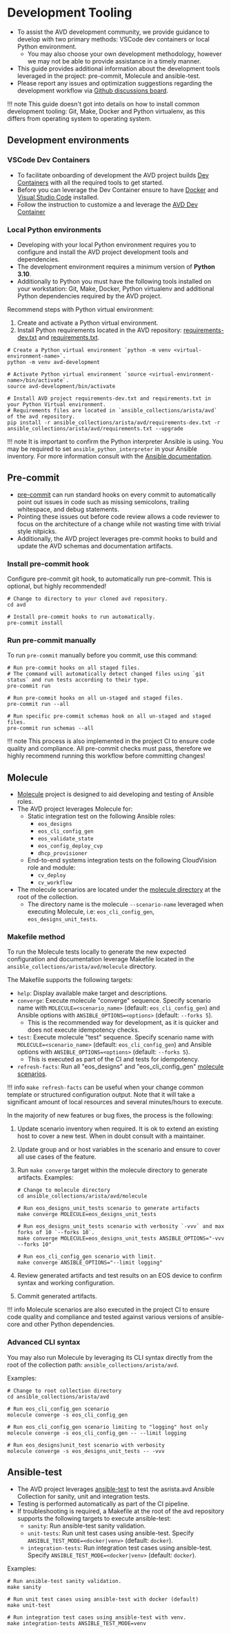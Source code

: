 <!--
  ~ Copyright (c) 2023-2024 Arista Networks, Inc.
  ~ Use of this source code is governed by the Apache License 2.0
  ~ that can be found in the LICENSE file.
  -->

# Development Tooling

- To assist the AVD development community, we provide guidance to develop with two primary methods: VSCode dev containers or local Python environment.
  - You may also choose your own development methodology, however we may not be able to provide assistance in a timely manner.
- This guide provides additional information about the development tools leveraged in the project: pre-commit, Molecule and ansible-test.
- Please report any issues and optimization suggestions regarding the development workflow via [Github discussions board](https://github.com/aristanetworks/avd/discussions).

!!! note
    This guide doesn't got into details on how to install common development tooling: Git, Make, Docker and Python virtualenv, as this differs from operating system to operating system.

## Development environments

### VSCode Dev Containers

- To facilitate onboarding of development the AVD project builds [Dev Containers](../containers/overview.md) with all the required tools to get started.
- Before you can leverage the Dev Container ensure to have [Docker](https://docs.docker.com/engine/install/) and [Visual Studio Code](https://code.visualstudio.com/) installed.
- Follow the instruction to customize a and leverage the [AVD Dev Container](../containers/overview.md#how-to-use-dev-containers)

### Local Python environments

- Developing with your local Python environment requires you to configure and install the AVD project development tools and dependencies.
- The development environment requires a minimum version of **Python 3.10**.
- Additionally to Python you must have the following tools installed on your workstation: Git, Make, Docker, Python virtualenv and additional Python dependencies required by the AVD project.

Recommend steps with Python virtual environment:

1. Create and activate a Python virtual environment.
2. Install Python requirements located in the AVD repository: [requirements-dev.txt](https://github.com/aristanetworks/avd/blob/devel/ansible_collections/arista/avd/requirements-dev.txt) and [requirements.txt](https://github.com/aristanetworks/avd/blob/devel/ansible_collections/arista/avd/requirements.txt).

```shell
# Create a Python virtual environment `python -m venv <virtual-environment-name>`.
python -m venv avd-development

# Activate Python virtual environment `source <virtual-environment-name>/bin/activate`.
source avd-development/bin/activate

# Install AVD project requirements-dev.txt and requirements.txt in your Python Virtual environment.
# Requirements files are located in `ansible_collections/arista/avd` of the avd repository.
pip install -r ansible_collections/arista/avd/requirements-dev.txt -r ansible_collections/arista/avd/requirements.txt --upgrade
```

!!! note
    It is important to confirm the Python interpreter Ansible is using.
    You may be required to set `ansible_python_interpreter` in your Ansible inventory.
    For more information consult with the [Ansible documentation](https://docs.ansible.com/ansible/latest/reference_appendices/python_3_support.html#using-python-3-on-the-managed-machines-with-commands-and-playbooks).

## Pre-commit

- [pre-commit](https://github.com/aristanetworks/avd/blob/devel/.pre-commit-config.yaml) can run standard hooks on every commit to automatically point out issues in code such as missing semicolons, trailing whitespace, and debug statements.
- Pointing these issues out before code review allows a code reviewer to focus on the architecture of a change while not wasting time with trivial style nitpicks.
- Additionally, the AVD project leverages pre-commit hooks to build and update the AVD schemas and documentation artifacts.

### Install pre-commit hook

Configure pre-commit git hook, to automatically run pre-commit. This is optional, but highly recommended!

```shell
# Change to directory to your cloned avd repository.
cd avd

# Install pre-commit hooks to run automatically.
pre-commit install
```

### Run pre-commit manually

To run `pre-commit` manually before you commit, use this command:

```shell
# Run pre-commit hooks on all staged files.
# The command will automatically detect changed files using `git status` and run tests according to their type.
pre-commit run

# Run pre-commit hooks on all un-staged and staged files.
pre-commit run --all

# Run specific pre-commit schemas hook on all un-staged and staged files.
pre-commit run schemas --all
```

!!! note
    This process is also implemented in the project CI to ensure code quality and compliance.
    All pre-commit checks must pass, therefore we highly recommend running this workflow before committing changes!

## Molecule

- [Molecule](https://ansible.readthedocs.io/projects/molecule/) project is designed to aid developing and testing of Ansible roles.
- The AVD project leverages Molecule for:
  - Static integration test on the following Ansible roles:
    - `eos_designs`
    - `eos_cli_config_gen`
    - `eos_validate_state`
    - `eos_config_deploy_cvp`
    - `dhcp_provisioner`
  - End-to-end systems integration tests on the following CloudVision role and module:
    - `cv_deploy`
    - `cv_workflow`
- The molecule scenarios are located under the [molecule directory](https://github.com/aristanetworks/avd/tree/devel/ansible_collections/arista/avd/molecule) at the root of the collection.
  - The directory name is the molecule `--scenario-name` leveraged when executing Molecule, i.e: `eos_cli_config_gen`, `eos_designs_unit_tests`.

### Makefile method

To run the Molecule tests locally to generate the new expected configuration and documentation leverage Makefile located in the `ansible_collections/arista/avd/molecule` directory.

The Makefile supports the following targets:

- `help`: Display available make target and descriptions.
- `converge`: Execute molecule "converge" sequence. Specify scenario name with `MOLECULE=<scenario_name>` (default: `eos_cli_config_gen`) and Ansible options with `ANSIBLE_OPTIONS=<options>` (default: `--forks 5`).
  - This is the recommended way for development, as it is quicker and does not execute idempotency checks.
- `test`: Execute molecule "test" sequence. Specify scenario name with `MOLECULE=<scenario_name>` (default: `eos_cli_config_gen`) and Ansible options with `ANSIBLE_OPTIONS=<options>` (default: `--forks 5`).
  - This is executed as part of the CI and tests for idempotency.
- `refresh-facts`: Run all "eos_designs" and "eos_cli_config_gen" [molecule scenarios](https://github.com/aristanetworks/avd/blob/devel/ansible_collections/arista/avd/molecule/MOLECULE_SCENARIOS.txt).

!!! info
    `make refresh-facts` can be useful when your change common template or structured configuration output.
    Note that it will take a significant amount of local resources and several minutes/hours to execute.

In the majority of new features or bug fixes, the process is the following:

1. Update scenario inventory when required. It is ok to extend an existing host to cover a new test. When in doubt consult with a maintainer.
2. Update group and or host variables in the scenario and ensure to cover all use cases of the feature.
3. Run `make converge` target within the molecule directory to generate artifacts. Examples:

    ```shell
    # Change to molecule directory
    cd ansible_collections/arista/avd/molecule

    # Run eos_designs_unit_tests scenario to generate artifacts
    make converge MOLECULE=eos_designs_unit_tests

    # Run eos_designs_unit_tests scenario with verbosity `-vvv` and max forks of 10 `--forks 10`.
    make converge MOLECULE=eos_designs_unit_tests ANSIBLE_OPTIONS="-vvv --forks 10"

    # Run eos_cli_config_gen scenario with limit.
    make converge ANSIBLE_OPTIONS="--limit logging"
    ```

4. Review generated artifacts and test results on an EOS device to confirm syntax and working configuration.
5. Commit generated artifacts.

!!! info
    Molecule scenarios are also executed in the project CI to ensure code quality and compliance and tested against various versions of ansible-core and other Python dependencies.

### Advanced CLI syntax

You may also run Molecule by leveraging its CLI syntax directly from the root of the collection path: `ansible_collections/arista/avd`.

Examples:

```shell
# Change to root collection directory
cd ansible_collections/arista/avd

# Run eos_cli_config_gen scenario
molecule converge -s eos_cli_config_gen

# Run eos_cli_config_gen scenario limiting to "logging" host only
molecule converge -s eos_cli_config_gen -- --limit logging

# Run eos_designs)unit_test scenario with verbosity
molecule converge -s eos_designs_unit_tests -- -vvv
```

## Ansible-test

- The AVD project leverages [ansible-test](https://www.ansible.com/blog/introduction-to-ansible-test/) to test the asrista.avd Ansible Collection for sanity, unit and integration tests.
- Testing is performed automatically as part of the CI pipeline.
- If troubleshooting is required, a Makefile at the root of the avd repository supports the following targets to execute ansible-test:
  - `sanity`: Run ansible-test sanity validation.
  - `unit-tests`: Run unit test cases using ansible-test. Specify `ANSIBLE_TEST_MODE=<docker|venv>` (default: `docker`).
  - `integration-tests`: Run integration test cases using ansible-test. Specify `ANSIBLE_TEST_MODE=<docker|venv>` (default: `docker`).

Examples:

```shell
# Run ansible-test sanity validation.
make sanity

# Run unit test cases using ansible-test with docker (default)
make unit-test

# Run integration test cases using ansible-test with venv.
make integration-tests ANSIBLE_TEST_MODE=venv
```
